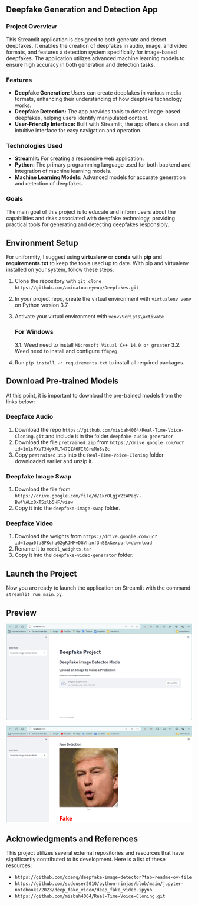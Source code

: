 ## Deepfake Generation and Detection App

### Project Overview

This Streamlit application is designed to both generate and detect deepfakes. It enables the creation of deepfakes in audio, image, and video formats, and features a detection system specifically for image-based deepfakes. The application utilizes advanced machine learning models to ensure high accuracy in both generation and detection tasks.

### Features

- **Deepfake Generation:** Users can create deepfakes in various media formats, enhancing their understanding of how deepfake technology works.
- **Deepfake Detection:** The app provides tools to detect image-based deepfakes, helping users identify manipulated content.
- **User-Friendly Interface:** Built with Streamlit, the app offers a clean and intuitive interface for easy navigation and operation.

### Technologies Used

- **Streamlit:** For creating a responsive web application.
- **Python:** The primary programming language used for both backend and integration of machine learning models.
- **Machine Learning Models:** Advanced models for accurate generation and detection of deepfakes.

### Goals

The main goal of this project is to educate and inform users about the capabilities and risks associated with deepfake technology, providing practical tools for generating and detecting deepfakes responsibly.

## Environment Setup

For uniformity, I suggest using **virtualenv** or **conda** with **pip** and **requirements.txt** to keep the tools used up to date.
With pip and virtualenv installed on your system, follow these steps:

1. Clone the repository with `git clone https://github.com/aminatouseyeup/Deepfakes.git`
2. In your project repo, create the virtual environment with `virtualenv venv` on Python version 3.7
3. Activate your virtual environment with `venv\Scripts\activate`

   ### For Windows

   3.1. Weed need to install `Microsoft Visual C++ 14.0 or greater`
   3.2. Weed need to install and configure `ffmpeg`

4. Run `pip install -r requirements.txt` to install all required packages.

## Download Pre-trained Models

At this point, it is important to download the pre-trained models from the links below:

### Deepfake Audio

1. Download the repo `https://github.com/misbah4064/Real-Time-Voice-Cloning.git` and include it in the folder `deepfake-audio-generator`
2. Download the file `pretrained.zip` from `https://drive.google.com/uc?id=1n1sPXvT34yXFLT47QZA6FIRGrwMeSsZc`
3. Copy `pretrained.zip` into the `Real-Time-Voice-Cloning` folder downloaded earlier and unzip it.

### Deepfake Image Swap

1. Download the file from `https://drive.google.com/file/d/1krOLgjW2tAPaqV-Bw4YALz0xT5zlb5HF/view`
2. Copy it into the `deepfake-image-swap` folder.

### Deepfake Video

1. Download the weights from `https://drive.google.com/uc?id=1zqa0la8FKchq62gRJMMvDGVhinf3nBEx&export=download`
2. Rename it to `model_weights.tar`
3. Copy it into the `deepfake-video-generator` folder.

## Launch the Project

Now you are ready to launch the application on Streamlit with the command `streamlit run main.py`.

## Preview

![Capture 1](capture1.png "Page for detecting deepfake images")

![Capture 2](capture2.png "Test on an image")

## Acknowledgments and References

This project utilizes several external repositories and resources that have significantly contributed to its development. Here is a list of these resources:

- `https://github.com/cdenq/deepfake-image-detector?tab=readme-ov-file`
- `https://github.com/sudouser2010/python-ninjas/blob/main/jupyter-notebooks/2023/deep_fake_video/deep_fake_video.ipynb`
- `https://github.com/misbah4064/Real-Time-Voice-Cloning.git`

